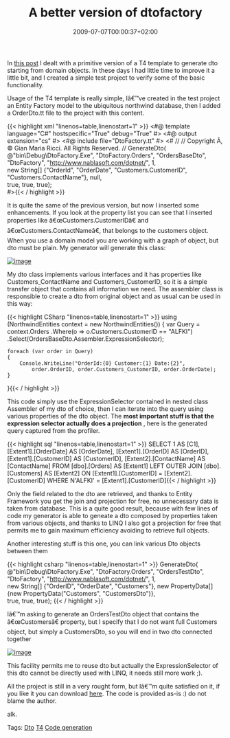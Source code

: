 ﻿---
title: "A better version of dtofactory"
description: ""
date: 2009-07-07T00:00:37+02:00
draft: false
tags: [NET framework,Software Architecture]
categories: [NET framework,Software Architecture]
---
In [this post](http://www.codewrecks.com/blog/index.php/2009/06/24/a-dto-factory-code-generator-with-visual-studio-t4/) I dealt with a primitive version of a T4 template to generate dto starting from domain objects. In these days I had little time to improve it a little bit, and I created a simple test project to verify some of the basic functionality.

Usage of the T4 template is really simple, Iâ€™ve created in the test project an Entity Factory model to the ubiquitous northwind database, then I added a OrderDto.tt file to the project with this content.

{{< highlight xml "linenos=table,linenostart=1" >}}
<#@ template language="C#" hostspecific="True" debug="True" #>
<#@ output extension="cs" #>
<#@ include file="DtoFactory.tt" #>
<#
// <copyright file="OrdersDto.tt" company="Gian Maria Ricci">
//  Copyright Ã‚ © Gian Maria Ricci. All Rights Reserved.
// </copyright>
    GenerateDto(
        @"bin\Debug\DtoFactory.Exe", 
        "DtoFactory.Orders",
        "OrdersBaseDto",
        "DtoFactory",
        "http://www.nablasoft.com/dotnet/",
        1,      
        new String[] {"OrderId", "OrderDate", "Customers.CustomerID", "Customers.ContactName"},
        null,   
        true, true, true);  
#>{{< / highlight >}}

<!-- Code inserted with Steve Dunn's Windows Live Writer Code Formatter Plugin.  http://dunnhq.com -->

It is quite the same of the previous version, but now I inserted some enhancements. If you look at the property list you can see that I inserted properties like â€œCustomers.CustomerIDâ€ and â€œCustomers.ContactNameâ€, that belongs to the customers object. When you use a domain model you are working with a graph of object, but dto must be plain. My generator will generate this class:

[![image](http://www.codewrecks.com/blog/wp-content/uploads/2009/07/image-thumb14.png "image")](http://www.codewrecks.com/blog/wp-content/uploads/2009/07/image14.png)

My dto class implements various interfaces and it has properties like Customers\_ContactName and Customers\_CustomerID, so it is a simple transfer object that contains all information we need. The assembler class is responsible to create a dto from original object and as usual can be used in this way:

{{< highlight CSharp "linenos=table,linenostart=1" >}}
using (NorthwindEntities context = new NorthwindEntities())
{
    var Query = context.Orders
       .Where(o => o.Customers.CustomerID == "ALFKI")
       .Select(OrdersBaseDto.Assembler.ExpressionSelector);

    foreach (var order in Query)
    {
        Console.WriteLine("OrderId:{0} Customer:{1} Date:{2}",
            order.OrderID, order.Customers_CustomerID, order.OrderDate);
    }
}{{< / highlight >}}

<!-- Code inserted with Steve Dunn's Windows Live Writer Code Formatter Plugin.  http://dunnhq.com -->

This code simply use the ExpressionSelector contained in nested class Assembler of my dto of choice, then I can iterate into the query using various properties of the dto object. The  **most important stuff is that the expression selector actually does a projection** , here is the generated query captured from the profiler.

{{< highlight sql "linenos=table,linenostart=1" >}}
SELECT 
1 AS [C1], 
[Extent1].[OrderDate] AS [OrderDate], 
[Extent1].[OrderID] AS [OrderID], 
[Extent1].[CustomerID] AS [CustomerID], 
[Extent2].[ContactName] AS [ContactName]
FROM  [dbo].[Orders] AS [Extent1]
LEFT OUTER JOIN [dbo].[Customers] AS [Extent2] ON [Extent1].[CustomerID] = [Extent2].[CustomerID]
WHERE N'ALFKI' = [Extent1].[CustomerID]{{< / highlight >}}

<!-- Code inserted with Steve Dunn's Windows Live Writer Code Formatter Plugin.  http://dunnhq.com -->

Only the field related to the dto are retrieved, and thanks to Entity Framework you get the join and projection for free, no unnecessary data is taken from database. This is a quite good result, because with few lines of code my generator is able to geneate a dto composed by properties taken from various objects, and thanks to LINQ I also got a projection for free that permits me to gain maximum efficiency avoiding to retrieve full objects.

Another interesting stuff is this one, you can link various Dto objects between them

{{< highlight csharp "linenos=table,linenostart=1" >}}
    GenerateDto(
        @"bin\Debug\DtoFactory.Exe", 
        "DtoFactory.Orders",
        "OrdersTestDto",
        "DtoFactory",
        "http://www.nablasoft.com/dotnet/",
        1,      
        new String[] {"OrderID", "OrderDate", "Customers"},
        new PropertyData[] {new PropertyData("Customers", "CustomersDto")},   
        true, true, true); {{< / highlight >}}

<!-- Code inserted with Steve Dunn's Windows Live Writer Code Formatter Plugin.  http://dunnhq.com -->

Iâ€™m asking to generate an OrdersTestDto object that contains the â€œCustomersâ€ property, but I specify that I do not want full Customers object, but simply a CustomersDto, so you will end in two dto connected together

[![image](http://www.codewrecks.com/blog/wp-content/uploads/2009/07/image-thumb15.png "image")](http://www.codewrecks.com/blog/wp-content/uploads/2009/07/image15.png)

This facility permits me to reuse dto but actually the ExpressionSelector of this dto cannot be directly used with LINQ, it needs still more work ;).

All the project is still in a very rought form, but Iâ€™m quite satisfied on it, if you like it you can download [here](http://www.codewrecks.com/blog/storage/dtofactoryblog.zip). The code is provided as-is :) do not blame the author.

alk.

Tags: [Dto](http://technorati.com/tag/Dto) [T4](http://technorati.com/tag/T4) [Code generation](http://technorati.com/tag/Code%20generation)
